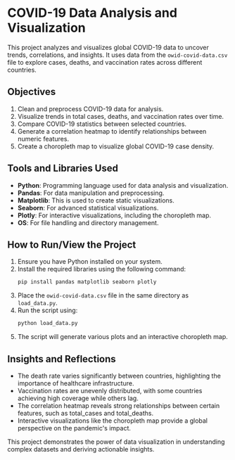 # COVID-19 Data Analysis and Visualization

This project analyzes and visualizes global COVID-19 data to uncover trends, correlations, and insights. It uses data from the `owid-covid-data.csv` file to explore cases, deaths, and vaccination rates across different countries.

## Objectives

1. Clean and preprocess COVID-19 data for analysis.
2. Visualize trends in total cases, deaths, and vaccination rates over time.
3. Compare COVID-19 statistics between selected countries.
4. Generate a correlation heatmap to identify relationships between numeric features.
5. Create a choropleth map to visualize global COVID-19 case density.

## Tools and Libraries Used

- **Python**: Programming language used for data analysis and visualization.
- **Pandas**: For data manipulation and preprocessing.
- **Matplotlib**: This is used to create static visualizations.
- **Seaborn**: For advanced statistical visualizations.
- **Plotly**: For interactive visualizations, including the choropleth map.
- **OS**: For file handling and directory management.

## How to Run/View the Project

1. Ensure you have Python installed on your system.
2. Install the required libraries using the following command:
   ```sh
   pip install pandas matplotlib seaborn plotly
   ```
3. Place the `owid-covid-data.csv` file in the same directory as `load_data.py`.
4. Run the script using:
   ```sh
   python load_data.py
   ```
5. The script will generate various plots and an interactive choropleth map.

## Insights and Reflections

- The death rate varies significantly between countries, highlighting the importance of healthcare infrastructure.
- Vaccination rates are unevenly distributed, with some countries achieving high coverage while others lag.
- The correlation heatmap reveals strong relationships between certain features, such as total_cases and total_deaths.
- Interactive visualizations like the choropleth map provide a global perspective on the pandemic's impact.

This project demonstrates the power of data visualization in understanding complex datasets and deriving actionable insights.
```
